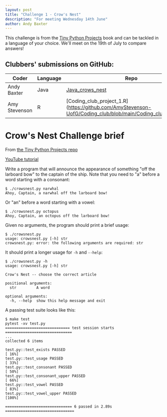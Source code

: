 ```yaml
---
layout: post
title: "Challenge 1 - Crow's Nest"
description: "For meeting Wednesday 14th June"
author: Andy Baxter
---
```


This challenge is from the [Tiny Python Projects](http://tinypythonprojects.com/) book and can be tackled in a language of your choice. We'll meet on the 19th of July to compare answers!

## Clubbers' submissions on GitHub:

| Coder | Language | Repo |
|-------|----------|------|
| Andy Baxter | Java | [Java_crows_nest](https://github.com/andrewbaxter439/Java_crows_nest) |
|Amy Stevenson | R | [Coding_club_project_1.R] (https://github.com/AmyStevenson-UofG/Coding_club/blob/main/Coding_club_project_1.R) |



# Crow's Nest Challenge brief

From [the Tiny Python Projects repo](https://github.com/kyclark/tiny_python_projects/tree/master/02_crowsnest)

[YouTube tutorial](https://www.youtube.com/playlist?list=PLhOuww6rJJNPBqIwfD-0RedqsitBliLhT)

Write a program that will announce the appearance of something "off the larboard bow" to the captain of the ship.
Note that you need to "a" before a word starting with a consonant:

```
$ ./crowsnest.py narwhal
Ahoy, Captain, a narwhal off the larboard bow!
```

Or "an" before a word starting with a vowel:

```
$ ./crowsnest.py octopus
Ahoy, Captain, an octopus off the larboard bow!
```

Given no arguments, the program should print a brief usage:

```
$ ./crowsnest.py
usage: crowsnest.py [-h] str
crowsnest.py: error: the following arguments are required: str
```

It should print a longer usage for `-h` and `--help`:

```
$ ./crowsnest.py -h
usage: crowsnest.py [-h] str

Crow's Nest -- choose the correct article

positional arguments:
  str         A word

optional arguments:
  -h, --help  show this help message and exit
```

A passing test suite looks like this:

```
$ make test
pytest -xv test.py
============================= test session starts ==============================
...
collected 6 items

test.py::test_exists PASSED                                              [ 16%]
test.py::test_usage PASSED                                               [ 33%]
test.py::test_consonant PASSED                                           [ 50%]
test.py::test_consonant_upper PASSED                                     [ 66%]
test.py::test_vowel PASSED                                               [ 83%]
test.py::test_vowel_upper PASSED                                         [100%]

============================== 6 passed in 2.89s ===============================
```
